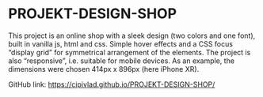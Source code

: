 # PROJEKT-DESIGN-SHOP


This project is an online shop with a sleek design (two colors and one font), built in vanilla js, html and css.
Simple hover effects and a CSS focus “display grid” for symmetrical arrangement of the elements.
The project is also “responsive”, i.e. suitable for mobile devices.
As an example, the dimensions were chosen 414px x 896px (here iPhone XR).

GitHub link:
https://cipivlad.github.io/PROJEKT-DESIGN-SHOP/
